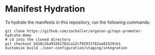 # Manifest Hydration

To hydrate the manifests in this repository, run the following commands:

```shell
git clone https://github.com/zachaller/argocon-gitops-promoter-hydrate-demo
# cd into the cloned directory
git checkout b428c2ba93261782ca12cf92931f82aa81529cb1
kustomize build ./user-configuration/staging/integration
```

